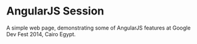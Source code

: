 AngularJS Session
=================

A simple web page, demonstrating some of AngularJS features at Google Dev Fest 2014, Cairo Egypt.
